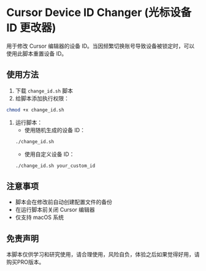 # Cursor Device ID Changer (光标设备 ID 更改器)

用于修改 Cursor 编辑器的设备 ID。当因频繁切换账号导致设备被锁定时，可以使用此脚本重置设备 ID。

## 使用方法

1. 下载 `change_id.sh` 脚本
2. 给脚本添加执行权限：

```bash
chmod +x change_id.sh
```

1. 运行脚本：
   - 使用随机生成的设备 ID：
   ```bash
   ./change_id.sh
   ```
   - 使用自定义设备 ID：
   ```bash
   ./change_id.sh your_custom_id
   ```

## 注意事项

- 脚本会在修改前自动创建配置文件的备份
- 在运行脚本前关闭 Cursor 编辑器
- 仅支持 macOS 系统

## 免责声明

本脚本仅供学习和研究使用，请合理使用，风险自负，体验之后如果觉得好用，请购买PRO版本。
